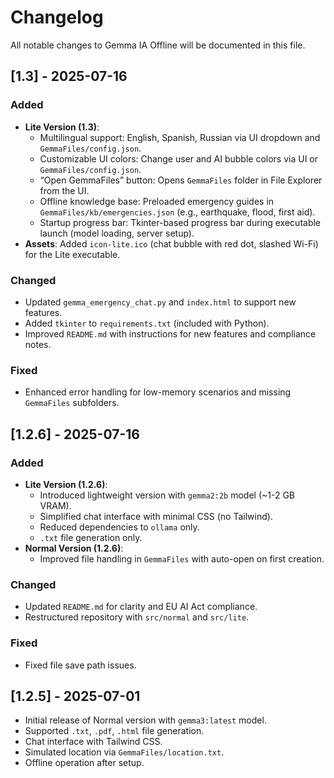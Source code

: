 # Changelog

All notable changes to Gemma IA Offline will be documented in this file.

## [1.3] - 2025-07-16
### Added
- **Lite Version (1.3)**:
  - Multilingual support: English, Spanish, Russian via UI dropdown and `GemmaFiles/config.json`.
  - Customizable UI colors: Change user and AI bubble colors via UI or `GemmaFiles/config.json`.
  - “Open GemmaFiles” button: Opens `GemmaFiles` folder in File Explorer from the UI.
  - Offline knowledge base: Preloaded emergency guides in `GemmaFiles/kb/emergencies.json` (e.g., earthquake, flood, first aid).
  - Startup progress bar: Tkinter-based progress bar during executable launch (model loading, server setup).
- **Assets**: Added `icon-lite.ico` (chat bubble with red dot, slashed Wi-Fi) for the Lite executable.

### Changed
- Updated `gemma_emergency_chat.py` and `index.html` to support new features.
- Added `tkinter` to `requirements.txt` (included with Python).
- Improved `README.md` with instructions for new features and compliance notes.

### Fixed
- Enhanced error handling for low-memory scenarios and missing `GemmaFiles` subfolders.

## [1.2.6] - 2025-07-16
### Added
- **Lite Version (1.2.6)**:
  - Introduced lightweight version with `gemma2:2b` model (~1-2 GB VRAM).
  - Simplified chat interface with minimal CSS (no Tailwind).
  - Reduced dependencies to `ollama` only.
  - `.txt` file generation only.
- **Normal Version (1.2.6)**:
  - Improved file handling in `GemmaFiles` with auto-open on first creation.

### Changed
- Updated `README.md` for clarity and EU AI Act compliance.
- Restructured repository with `src/normal` and `src/lite`.

### Fixed
- Fixed file save path issues.

## [1.2.5] - 2025-07-01
- Initial release of Normal version with `gemma3:latest` model.
- Supported `.txt`, `.pdf`, `.html` file generation.
- Chat interface with Tailwind CSS.
- Simulated location via `GemmaFiles/location.txt`.
- Offline operation after setup.
